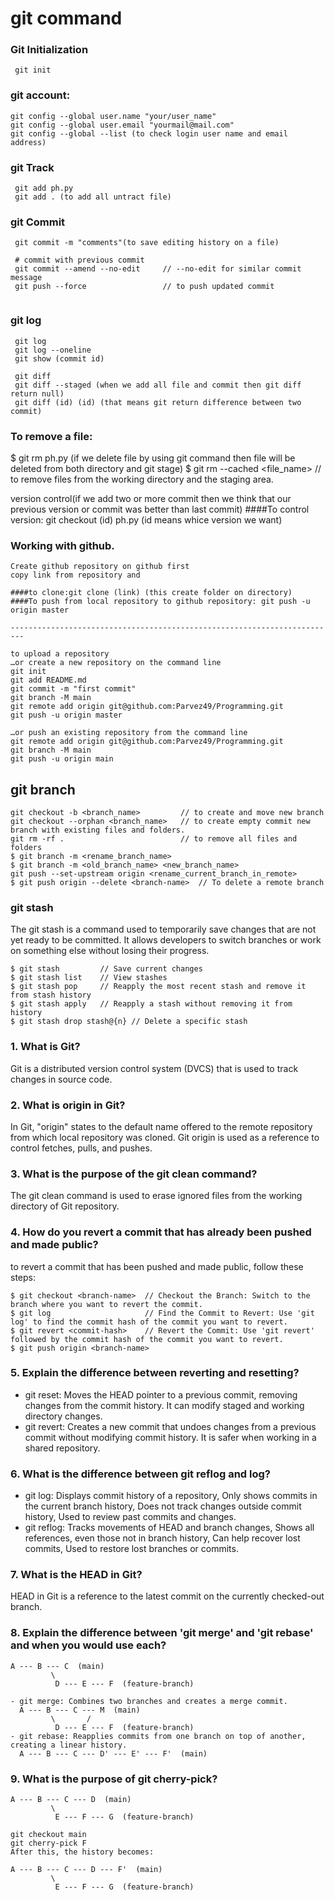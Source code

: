 # git command


### Git Initialization
```
 git init
```

### git account:
	git config --global user.name "your/user_name"
	git config --global user.email "yourmail@mail.com"
	git config --global --list (to check login user name and email address)

### git Track
```
 git add ph.py
 git add . (to add all untract file)
```

### git Commit 
```
 git commit -m "comments"(to save editing history on a file)

 # commit with previous commit 
 git commit --amend --no-edit     // --no-edit for similar commit message
 git push --force                 // to push updated commit 


```

### git log
```
 git log
 git log --oneline
 git show (commit id)
 
 git diff
 git diff --staged (when we add all file and commit then git diff return null)
 git diff (id) (id) (that means git return difference between two commit)
```


### To remove a file: 
$ git rm ph.py (if we delete file by using git command then file will be deleted from both directory and git stage)
$ git rm --cached <file_name>    // to remove files from the working directory and the staging area.

version control(if we add two or more commit then we think that our previous version or commit was better than last commit)
####To control version: git checkout (id) ph.py (id means whice version we want)





### Working with github.
```
Create github repository on github first
copy link from repository and

####to clone:git clone (link) (this create folder on directory)
####To push from local repository to github repository: git push -u origin master

-------------------------------------------------------------------------

to upload a repository
…or create a new repository on the command line
git init
git add README.md
git commit -m "first commit"
git branch -M main
git remote add origin git@github.com:Parvez49/Programming.git
git push -u origin master

…or push an existing repository from the command line
git remote add origin git@github.com:Parvez49/Programming.git
git branch -M main
git push -u origin main
```

## git branch
```
git checkout -b <branch_name>         // to create and move new branch
git checkout --orphan <branch_name>   // to create empty commit new branch with existing files and folders.
git rm -rf .                          // to remove all files and folders
$ git branch -m <rename_branch_name>
$ git branch -m <old_branch_name> <new_branch_name>
git push --set-upstream origin <rename_current_branch_in_remote>
$ git push origin --delete <branch-name>  // To delete a remote branch
```

### git stash
The git stash is a command used to temporarily save changes that are not yet ready to be committed. It allows developers to switch branches or work on something else without losing their progress. 
```
$ git stash         // Save current changes
$ git stash list    // View stashes
$ git stash pop     // Reapply the most recent stash and remove it from stash history
$ git stash apply   // Reapply a stash without removing it from history
$ git stash drop stash@{n} // Delete a specific stash
```

### 1. What is Git?
Git is a distributed version control system (DVCS) that is used to track changes in source code.

### 2. What is origin in Git?
In Git, "origin" states to the default name offered to the remote repository from which local repository was cloned. Git origin is used as a reference to control fetches, pulls, and pushes.

### 3. What is the purpose of the git clean command?
The git clean command is used to erase ignored files from the working directory of Git repository.

### 4. How do you revert a commit that has already been pushed and made public?
to revert a commit that has been pushed and made public, follow these steps:
```
$ git checkout <branch-name>  // Checkout the Branch: Switch to the branch where you want to revert the commit.
$ git log                     // Find the Commit to Revert: Use 'git log' to find the commit hash of the commit you want to revert.
$ git revert <commit-hash>    // Revert the Commit: Use 'git revert' followed by the commit hash of the commit you want to revert.
$ git push origin <branch-name>
```

### 5. Explain the difference between reverting and resetting?
- git reset: Moves the HEAD pointer to a previous commit, removing changes from the commit history. It can modify staged and working directory changes.
- git revert: Creates a new commit that undoes changes from a previous commit without modifying commit history. It is safer when working in a shared repository.

### 6. What is the difference between git reflog and log?
- git log: Displays commit history of a repository, Only shows commits in the current branch history, Does not track changes outside commit history, Used to review past commits and changes.
- git reflog: Tracks movements of HEAD and branch changes, Shows all references, even those not in branch history, Can help recover lost commits, Used to restore lost branches or commits.

### 7. What is the HEAD in Git?
HEAD in Git is a reference to the latest commit on the currently checked-out branch.

### 8. Explain the difference between 'git merge' and 'git rebase' and when you would use each?
```
A --- B --- C  (main)
         \
          D --- E --- F  (feature-branch)
	  
- git merge: Combines two branches and creates a merge commit.
  A --- B --- C --- M  (main)
         \       /
          D --- E --- F  (feature-branch)
- git rebase: Reapplies commits from one branch on top of another, creating a linear history.
  A --- B --- C --- D' --- E' --- F'  (main)
```
### 9. What is the purpose of git cherry-pick?
```
A --- B --- C --- D  (main)
         \
          E --- F --- G  (feature-branch)

git checkout main
git cherry-pick F
After this, the history becomes:

A --- B --- C --- D --- F'  (main)
         \
          E --- F --- G  (feature-branch)
```




